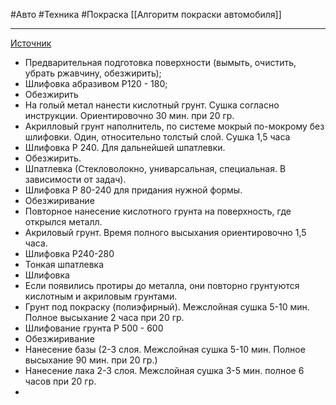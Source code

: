 #Авто #Техника #Покраска 
[[Алгоритм покраски автомобиля]]
__________
[Источник](https://www.youtube.com/watch?v=2l4i0tgikjo&list=UULPsNJxON4D06yMbfk1IkZOPA&index=44)

- Предварительная подготовка поверхности (вымыть, очистить, убрать ржавчину, обезжирить);
- Шлифовка абразивом Р120 - 180;
- Обезжирить
- На голый метал нанести кислотный грунт. Сушка согласно инструкции. Ориентировочно 30 мин. при 20 гр.
- Акрилловый грунт наполнитель, по системе мокрый по-мокрому без шлифовки. Один, относительно толстый слой. Сушка 1,5 часа
- Шлифовка Р 240. Для дальнейшей шпатлевки.
- Обезжирить.
- Шпатлевка (Стекловолокно, униварсальная, специальная. В зависимости от задач). 
- Шлифовка Р 80-240 для придания нужной формы.
- Обезжиривание
- Повторное нанесение кислотного грунта на поверхность, где открылся металл.
- Акриловый грунт. Время полного высыхания ориентировочно 1,5 часа.
- Шлифовка Р240-280
- Тонкая шпатлевка
- Шлифовка
- Если появились протиры до металла, они повторно грунтуются кислотным и акриловым грунтами.
- Грунт под покраску (полиэфирный). Межслойная сушка 5-10 мин. Полное высыхание 2 часа при 20 гр.
- Шлифование грунта Р 500 - 600
- Обезжиривание
- Нанесение базы (2-3 слоя. Межслойная сушка 5-10 мин. Полное высыхание 90 мин. при 20 гр.)
- Нанесение лака 2-3 слоя. Межслойная сушка 3-5 мин. полное 6 часов при 20 гр.
- 